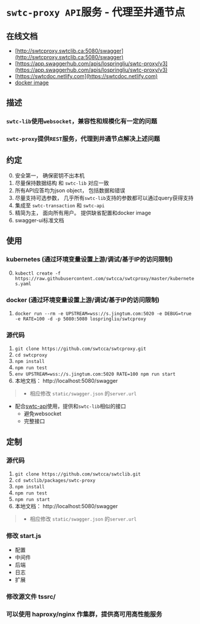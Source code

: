 # `swtc-proxy API`服务 - 代理至井通节点

## 在线文档

- [http://swtcproxy.swtclib.ca:5080/swagger](http://swtcproxy.swtclib.ca:5080/swagger)
- [https://app.swaggerhub.com/apis/lospringliu/swtc-proxy/v3](https://app.swaggerhub.com/apis/lospringliu/swtc-proxy/v3)
- [https://swtcdoc.netlify.com](https://swtcdoc.netlify.com)
- [docker image](https://hub.docker.com/repository/docker/lospringliu/swtcproxy)

## 描述

### `swtc-lib`使用`websocket`，兼容性和规模化有一定的问题
### `swtc-proxy`提供`REST`服务，代理到井通节点解决上述问题

## 约定
0. 安全第一， 确保密钥不出本机
1. 尽量保持数据结构 和 `swtc-lib` 对应一致
2. 所有API应答均为json object， 包括数据和错误
3. 尽量支持可选参数， 几乎所有`swtc-lib`支持的参数都可以通过query获得支持
4. 集成至 `swtc-transaction` 和 `swtc-api`
5. 精简为主， 面向所有用户。 提供缺省配置和docker image
6. swagger-ui标准文档

## 使用

### kubernetes (通过环境变量设置上游/调试/基于IP的访问限制)
0. `kubectl create -f https://raw.githubusercontent.com/swtcca/swtcproxy/master/kubernetes.yaml`

### docker (通过环境变量设置上游/调试/基于IP的访问限制)
1. `docker run --rm -e UPSTREAM=wss://s.jingtum.com:5020 -e DEBUG=true -e RATE=100 -d -p 5080:5080 lospringliu/swtcproxy`

### 源代码
1. `git clone https://github.com/swtcca/swtcproxy.git`
2. `cd swtcproxy`
3. `npm install`
4. `npm run test`
5. `env UPSTREAM=wss://s.jingtum.com:5020 RATE=100 npm run start`
6. 本地文档： http://localhost:5080/swagger
> - 相应修改 `static/swagger.json` 的`server.url`

- 配合[swtc-api](https://swtcdoc.netlify.com/docs/api/)使用，提供和`swtc-lib`相似的接口
  - 避免websocket
  - 完整接口

## 定制

### 源代码
1. `git clone https://github.com/swtcca/swtclib.git`
2. `cd swtclib/packages/swtc-proxy`
3. `npm install`
4. `npm run test`
5. `npm run start`
6. 本地文档： http://localhost:5080/swagger
> - 相应修改 `static/swagger.json` 的`server.url`

### 修改 start.js
  - 配置
  - 中间件
  - 后端
  - 日志
  - 扩展

### 修改源文件 tssrc/

### 可以使用 haproxy/nginx 作集群，提供高可用高性能服务
